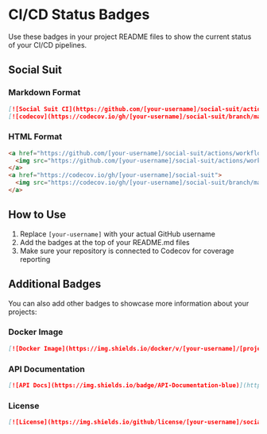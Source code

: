 # CI/CD Status Badges

Use these badges in your project README files to show the current status of your CI/CD pipelines.

## Social Suit

### Markdown Format

```markdown
[![Social Suit CI](https://github.com/[your-username]/social-suit/actions/workflows/ci.yml/badge.svg)](https://github.com/[your-username]/social-suit/actions/workflows/ci.yml)
[![codecov](https://codecov.io/gh/[your-username]/social-suit/branch/main/graph/badge.svg)](https://codecov.io/gh/[your-username]/social-suit)
```

### HTML Format

```html
<a href="https://github.com/[your-username]/social-suit/actions/workflows/ci.yml">
  <img src="https://github.com/[your-username]/social-suit/actions/workflows/ci.yml/badge.svg" alt="Social Suit CI">
</a>
<a href="https://codecov.io/gh/[your-username]/social-suit">
  <img src="https://codecov.io/gh/[your-username]/social-suit/branch/main/graph/badge.svg" alt="codecov">
</a>
```



## How to Use

1. Replace `[your-username]` with your actual GitHub username
2. Add the badges at the top of your README.md files
3. Make sure your repository is connected to Codecov for coverage reporting

## Additional Badges

You can also add other badges to showcase more information about your projects:

### Docker Image

```markdown
[![Docker Image](https://img.shields.io/docker/v/[your-username]/[project-name]?label=Docker)](https://hub.docker.com/r/[your-username]/[project-name])
```

### API Documentation

```markdown
[![API Docs](https://img.shields.io/badge/API-Documentation-blue)](https://[your-domain]/api/docs)
```

### License

```markdown
[![License](https://img.shields.io/github/license/[your-username]/social-suit)](https://github.com/[your-username]/social-suit/blob/main/LICENSE)
```